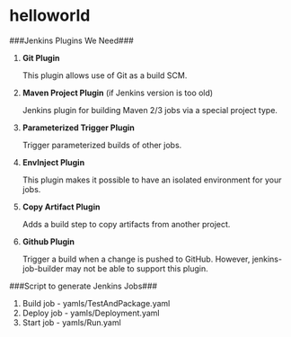 helloworld
==========

###Jenkins Plugins We Need###

1. **Git Plugin**

   This plugin allows use of Git as a build SCM.

2. **Maven Project Plugin** (if Jenkins version is too old)

   Jenkins plugin for building Maven 2/3 jobs via a special project type.

3. **Parameterized Trigger Plugin**

   Trigger parameterized builds of other jobs.

4. **EnvInject Plugin**

   This plugin makes it possible to have an isolated environment for your jobs.
	
5. **Copy Artifact Plugin**

   Adds a build step to copy artifacts from another project.

6. **Github Plugin**

   Trigger a build when a change is pushed to GitHub. However, jenkins-job-builder may not be able to support this plugin.

###Script to generate Jenkins Jobs###

1. Build job  - yamls/TestAndPackage.yaml 
2. Deploy job - yamls/Deployment.yaml
3. Start job  - yamls/Run.yaml 
